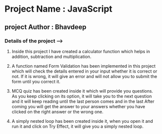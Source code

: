 # Project Name : JavaScript


## project Author : Bhavdeep

### Details of the project -->

1. Inside this project I have created a calculator function which helps in addition, subtraction and multiplication.

2. A function named Form Validation has been implemented in this project which will check the details entered in your input whether it is correct or not.  If it is wrong, it will give an error and will not allow you to submit the form until you correct it.

3. MCQ quiz has been created inside it which will provide you questions.  As you keep clicking on its option, it will take you to the next question and it will keep reading until the last person comes and in the last  After coming you will get the answer to your answers whether you have clicked on the right answer or the wrong one.

4. A simply nested loop has been created inside it, when you open it and run it and click on Try Effect, it will give you a simply nested loop.
